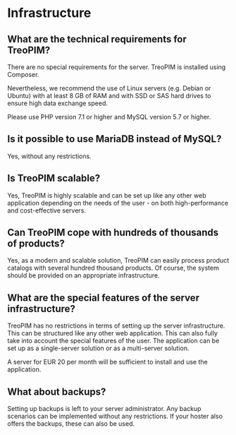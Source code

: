 # Infrastructure



## What are the technical requirements for TreoPIM?

There are no special requirements for the server. TreoPIM is installed using Composer.

Nevertheless, we recommend the use of Linux servers (e.g. Debian or Ubuntu) with at least 8 GB of RAM and with SSD or SAS hard drives to ensure high data exchange speed.

Please use PHP version 7.1 or higher and MySQL version 5.7 or higher.

  

## Is it possible to use MariaDB instead of MySQL?

Yes, without any restrictions.

  

## Is TreoPIM scalable?

Yes, TreoPIM is highly scalable and can be set up like any other web application depending on the needs of the user - on both high-performance and cost-effective servers.

  

## Can TreoPIM cope with hundreds of thousands of products?

Yes, as a modern and scalable solution, TreoPIM can easily process product catalogs with several hundred thousand products. Of course, the system should be provided on an appropriate infrastructure.

  

## What are the special features of the server infrastructure?

TreoPIM has no restrictions in terms of setting up the server infrastructure. This can be structured like any other web application. This can also fully take into account the special features of the user. The application can be set up as a single-server solution or as a multi-server solution.

A server for EUR 20 per month will be sufficient to install and use the application.

  

## What about backups?

Setting up backups is left to your server administrator. Any backup scenarios can be implemented without any restrictions. If your hoster also offers the backups, these can also be used.
